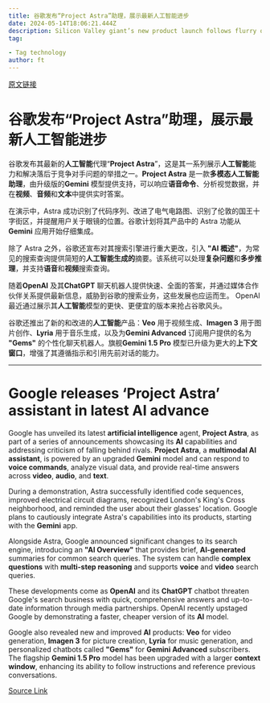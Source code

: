 ```yaml
---
title: 谷歌发布“Project Astra”助理，展示最新人工智能进步
date: 2024-05-14T18:06:21.444Z
description: Silicon Valley giant’s new product launch follows flurry of releases from tech rivals such as OpenAI
tag: 

- Tag technology
author: ft
---
```


[原文链接](https://ft.com/content/fc2f9c44-76ad-4f00-8f1a-e15d268660f2)

# 谷歌发布“**Project Astra**”助理，展示最新**人工智能**进步

谷歌发布其最新的**人工智能**代理“**Project Astra**”，这是其一系列展示**人工智能**能力和解决落后于竞争对手问题的举措之一。**Project Astra** 是一款**多模态人工智能助理**，由升级版的**Gemini** 模型提供支持，可以响应**语音命令**、分析视觉数据，并在**视频**、**音频**和**文本**中提供实时答案。

在演示中，Astra 成功识别了代码序列、改进了电气电路图、识别了伦敦的国王十字街区，并提醒用户关于眼镜的位置。谷歌计划将其产品中的 Astra 功能从**Gemini** 应用开始仔细集成。

除了 Astra 之外，谷歌还宣布对其搜索引擎进行重大更改，引入 **"AI 概述"**，为常见的搜索查询提供简短的**人工智能生成的**摘要。该系统可以处理**复杂问题**和**多步推理**，并支持**语音**和**视频**搜索查询。

随着**OpenAI** 及其**ChatGPT** 聊天机器人提供快速、全面的答案，并通过媒体合作伙伴关系提供最新信息，威胁到谷歌的搜索业务，这些发展也应运而生。 OpenAI 最近通过展示其**人工智能**模型的更快、更便宜的版本来抢占谷歌风头。

谷歌还推出了新的和改进的**人工智能**产品：**Veo** 用于视频生成、**Imagen 3** 用于图片创作、**Lyria** 用于音乐生成，以及为**Gemini Advanced** 订阅用户提供的名为 **"Gems"** 的个性化聊天机器人。旗舰**Gemini 1.5 Pro** 模型已升级为更大的**上下文窗口**，增强了其遵循指示和引用先前对话的能力。

---

# Google releases ‘Project Astra’ assistant in latest AI advance

Google has unveiled its latest **artificial intelligence** agent, **Project Astra**, as part of a series of announcements showcasing its **AI** capabilities and addressing criticism of falling behind rivals. **Project Astra**, a **multimodal AI assistant**, is powered by an upgraded **Gemini** model and can respond to **voice commands**, analyze visual data, and provide real-time answers across **video**, **audio**, and **text**. 

During a demonstration, Astra successfully identified code sequences, improved electrical circuit diagrams, recognized London's King's Cross neighborhood, and reminded the user about their glasses' location. Google plans to cautiously integrate Astra's capabilities into its products, starting with the **Gemini** app. 

Alongside Astra, Google announced significant changes to its search engine, introducing an **"AI Overview"** that provides brief, **AI-generated** summaries for common search queries. The system can handle **complex questions** with **multi-step reasoning** and supports **voice** and **video** search queries. 

These developments come as **OpenAI** and its **ChatGPT** chatbot threaten Google's search business with quick, comprehensive answers and up-to-date information through media partnerships. OpenAI recently upstaged Google by demonstrating a faster, cheaper version of its **AI** model. 

Google also revealed new and improved **AI** products: **Veo** for video generation, **Imagen 3** for picture creation, **Lyria** for music generation, and personalized chatbots called **"Gems"** for **Gemini Advanced** subscribers. The flagship **Gemini 1.5 Pro** model has been upgraded with a larger **context window**, enhancing its ability to follow instructions and reference previous conversations.

[Source Link](https://ft.com/content/fc2f9c44-76ad-4f00-8f1a-e15d268660f2)


